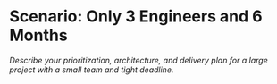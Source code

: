 # Scenario: Only 3 Engineers and 6 Months

_Describe your prioritization, architecture, and delivery plan for a large project with a small team and tight deadline._
